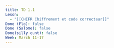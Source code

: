 ```yaml
---
title: TD 1.1
Leson:
  - "[[CHIFR Chiffrement et code correcteur]]"
Done (Flo): false
Done (Salome): false
Done(silly cunt): false
Week: March 11-17
---
```

